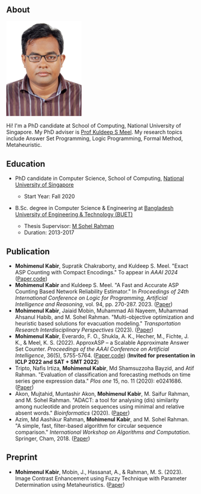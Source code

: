 ## About
<img src="28193.JPG" alt="drawing" width="200" center/>

Hi! I'm a PhD candidate at School of Computing, National University of Singapore. My PhD adviser is [Prof Kuldeep S Meel](https://www.comp.nus.edu.sg/~meel/). My research topics include Answer Set Programming, Logic Programming, Formal Method, Metaheuristic.

## Education
- PhD candidate in Computer Science, School of Computing, [National University of Singapore](https://www.nus.edu.sg/) 
    - Start Year: Fall 2020
    
-  B.Sc. degree in Computer Science & Engineering at [Bangladesh University of Engineering & Technology (BUET)](https://www.buet.ac.bd/web/)
    - Thesis Supervisor: [M Sohel Rahman](https://scholar.google.com/citations?user=IUwFD9gAAAAJ&hl=en)
    - Duration: 2013-2017

## Publication
- **Mohimenul Kabir**, Supratik Chakraborty, and Kuldeep S. Meel. "Exact ASP Counting with Compact Encodings." To appear in _AAAI 2024_ ([Paper](https://arxiv.org/pdf/2312.11936.pdf),[code](https://github.com/meelgroup/sharpASP))
- **Mohimenul Kabir** and Kuldeep S. Meel. "A Fast and Accurate ASP Counting Based Network Reliability Estimator." In _Proceedings of 24th International Conference on Logic for Programming, Artificial Intelligence and Reasoning_, vol. 94, pp. 270-287. 2023. ([Paper](https://easychair.org/publications/paper/8zhh))
- **Mohimenul Kabir**, Jaiaid Mobin, Muhammad Ali Nayeem, Muhammad Ahsanul Habib, and M. Sohel Rahman. "Multi-objective optimization and heuristic based solutions for evacuation modeling." _Transportation Research Interdisciplinary Perspectives_ (2023). ([Paper](https://www.sciencedirect.com/science/article/pii/S2590198223000453))
- **Mohimenul Kabir**, Everardo, F. O., Shukla, A. K., Hecher, M., Fichte, J. K., & Meel, K. S. (2022). ApproxASP – a Scalable Approximate Answer Set Counter. _Proceedings of the AAAI Conference on Artificial Intelligence_, 36(5), 5755-5764. ([Paper](https://doi.org/10.1609/aaai.v36i5.20518),[code](https://github.com/meelgroup/ApproxASP2)) (**Invited for presentation in ICLP 2022 and SAT + SMT 2022**)
- Tripto, Nafis Irtiza, **Mohimenul Kabir**, Md Shamsuzzoha Bayzid, and Atif Rahman. "Evaluation of classification and forecasting methods on time series gene expression data." _Plos one_ 15, no. 11 (2020): e0241686. ([Paper](https://journals.plos.org/plosone/article?id=10.1371/journal.pone.0241686))
- Akon, Mujtahid, Muntashir Akon, **Mohimenul Kabir**, M. Saifur Rahman, and M. Sohel Rahman. "ADACT: a tool for analysing (dis) similarity among nucleotide and protein sequences using minimal and relative absent words." _Bioinformatics_ (2020). ([Paper](https://academic.oup.com/bioinformatics/advance-article/doi/10.1093/bioinformatics/btaa853/5918021?login=true))
- Azim, Md Aashikur Rahman, **Mohimenul Kabir**, and M. Sohel Rahman. "A simple, fast, filter-based algorithm for circular sequence comparison." _International Workshop on Algorithms and Computation_. Springer, Cham, 2018. ([Paper](https://drive.google.com/file/d/1LTctT55GkXiIZgh__2UEn3u5dvGwJQem/view?usp=sharing))

## Preprint
- **Mohimenul Kabir**, Mobin, J., Hassanat, A., & Rahman, M. S. (2023). Image Contrast Enhancement using Fuzzy Technique with Parameter Determination using Metaheuristics. ([Paper](https://arxiv.org/abs/2301.12682))
